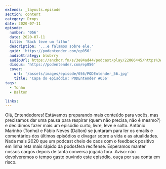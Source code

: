 ```yaml
---
extends: _layouts.episode
section: content
category: Drops
date: 2020-07-11
episode:
  number: '056'
  date: 2020-07-11
  title: 'Back teve um filho'
  description: '...e falamos sobre ele.'
  guid: 'https://podentender.com/ep056'
  audioStrategy: blubrry
  audioUrl: https://anchor.fm/s/3e84ad44/podcast/play/22066445/https%3A%2F%2Fd3ctxlq1ktw2nl.cloudfront.net%2Fstaging%2F2020-10-3%2F125107028-44100-2-e3b41c2ae2d6df7c.mp3
  disqus: 'https://podentender.com/ep056'
  cover:
    url: '/assets/images/episode/056/PODEntender_56.jpg'
    title: 'Capa do episódio: PODEntender #056'
tags:
  - Tonho
  - Dalton

links:
---
```


Olá, Entendedores! Estávamos preparando mais conteúdo para vocês, mas precisamos dar uma pausa para respirar (quem não precisa, não é mesmo?) e decidimos fazer mais um episódio curto, livre, leve e solto. Antônio Marinho (Tonho) e Fábio Neves (Dalton) se juntaram para ler os emails e comentários dos últimos episódios e divagar sobre a vida e as atualidades. Nada mais 2020 que um podcast cheio de caos com o feedback positivo em linha reta mais rápido da podosfera recifense. Esperamos manter nossos cargos depois de tanta conversa jogada fora. Aviso: não devolveremos o tempo gasto ouvindo este episódio, ouça por sua conta em risco.
